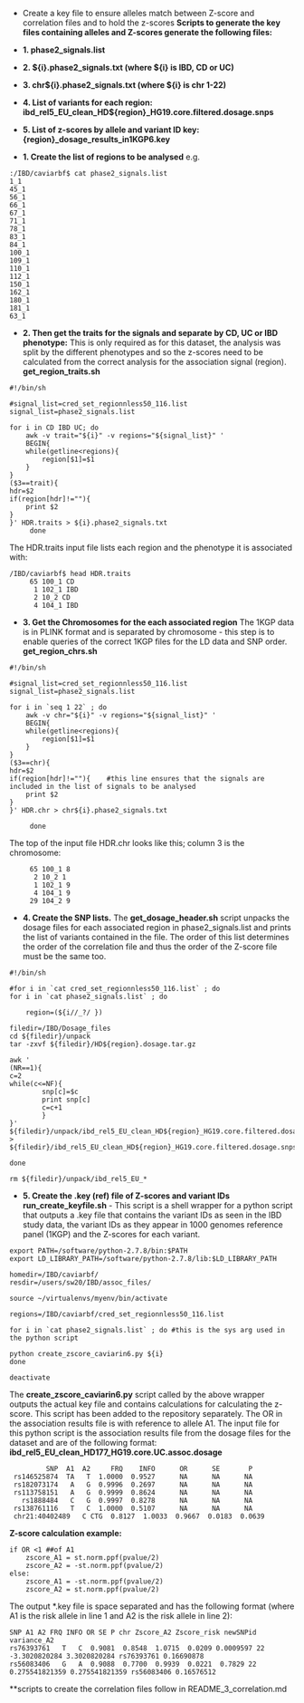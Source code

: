 * Create a key file to ensure alleles match between Z-score and correlation files and to hold the z-scores
**Scripts to generate the key files containing alleles and Z-scores generate the following files:**
* **1. phase2_signals.list** 
* **2. ${i}.phase2_signals.txt (where ${i} is IBD, CD or UC)**
* **3. chr${i}.phase2_signals.txt (where ${i} is chr 1-22)**
* **4. List of variants for each region: ibd_rel5_EU_clean_HD${region}_HG19.core.filtered.dosage.snps**
* **5. List of z-scores by allele and variant ID key: {region}_dosage_results_in1KGP6.key**

* **1. Create the list of regions to be analysed**
e.g.
```
:/IBD/caviarbf$ cat phase2_signals.list 
1_1
45_1
56_1
66_1
67_1
71_1
78_1
83_1
84_1
100_1
109_1
110_1
112_1
150_1
162_1
180_1
181_1
63_1
```

* **2. Then get the traits for the signals and separate by CD, UC or IBD phenotype:**
This is only required as for this dataset, the analysis was split by the different phenotypes and so the z-scores need to be calculated from the correct analysis for the association signal (region).
**get_region_traits.sh**
```
#!/bin/sh

#signal_list=cred_set_regionnless50_116.list
signal_list=phase2_signals.list

for i in CD IBD UC; do
    awk -v trait="${i}" -v regions="${signal_list}" '
    BEGIN{
    while(getline<regions){
        region[$1]=$1
    }
}
($3==trait){
hdr=$2
if(region[hdr]!=""){
    print $2
}
}' HDR.traits > ${i}.phase2_signals.txt 
     done
```

The HDR.traits input file lists each region and the phenotype it is associated with:    
```
/IBD/caviarbf$ head HDR.traits
     65 100_1 CD
      1 102_1 IBD
      2 10_2 CD
      4 104_1 IBD
```

* **3. Get the Chromosomes for the each associated region**
The 1KGP data is in PLINK format and is separated by chromosome - this step is to enable queries of the correct 1KGP files for the LD data and SNP order.
**get_region_chrs.sh**
```
#!/bin/sh

#signal_list=cred_set_regionnless50_116.list
signal_list=phase2_signals.list

for i in `seq 1 22` ; do
    awk -v chr="${i}" -v regions="${signal_list}" '
    BEGIN{
    while(getline<regions){
        region[$1]=$1
    }
}
($3==chr){
hdr=$2
if(region[hdr]!=""){    #this line ensures that the signals are included in the list of signals to be analysed
    print $2
}
}' HDR.chr > chr${i}.phase2_signals.txt 
    
     done
```
The top of the input file HDR.chr looks like this; column 3 is the chromosome:
```
     65 100_1 8
      2 10_2 1
      1 102_1 9
      4 104_1 9
     29 104_2 9
```

* **4. Create the SNP lists.**
The **get_dosage_header.sh** script unpacks the dosage files for each associated region in phase2_signals.list and prints the list of variants contained in the file. The order of this list determines the order of the correlation file and thus the order of the Z-score file must be the same too. 
```
#!/bin/sh

#for i in `cat cred_set_regionnless50_116.list` ; do
for i in `cat phase2_signals.list` ; do

    region=(${i//_?/ })

filedir=/IBD/Dosage_files
cd ${filedir}/unpack
tar -zxvf ${filedir}/HD${region}.dosage.tar.gz

awk '
(NR==1){
c=2
while(c<=NF){
        snp[c]=$c
        print snp[c]
        c=c+1
        }
}' ${filedir}/unpack/ibd_rel5_EU_clean_HD${region}_HG19.core.filtered.dosage > ${filedir}/ibd_rel5_EU_clean_HD${region}_HG19.core.filtered.dosage.snps

done

rm ${filedir}/unpack/ibd_rel5_EU_*
```

* **5. Create the .key (ref) file of Z-scores and variant IDs**
**run_create_keyfile.sh** - This script is a shell wrapper for a python script that outputs a .key file that contains the variant IDs as seen in the IBD study data, the variant IDs as they appear in 1000 genomes reference panel (1KGP) and the Z-scores for each variant.
```
export PATH=/software/python-2.7.8/bin:$PATH
export LD_LIBRARY_PATH=/software/python-2.7.8/lib:$LD_LIBRARY_PATH

homedir=/IBD/caviarbf/
resdir=/users/sw20/IBD/assoc_files/

source ~/virtualenvs/myenv/bin/activate

regions=/IBD/caviarbf/cred_set_regionnless50_116.list

for i in `cat phase2_signals.list` ; do #this is the sys arg used in the python script

python create_zscore_caviarin6.py ${i}
done

deactivate
```

The **create_zscore_caviarin6.py** script called by the above wrapper outputs the actual key file and contains calculations for calculating the z-score. This script has been added to the repository separately. 
The OR in the association results file is with reference to allele A1. 
The input file for this python script is the association results file from the dosage files for the dataset and are of the following format:
**ibd_rel5_EU_clean_HD177_HG19.core.UC.assoc.dosage**
```
         SNP  A1  A2     FRQ    INFO      OR      SE       P
 rs146525874  TA   T  1.0000  0.9527      NA      NA      NA
 rs182073174   A   G  0.9996  0.2697      NA      NA      NA
 rs113758151   A   G  0.9999  0.8624      NA      NA      NA
   rs1888484   C   G  0.9997  0.8278      NA      NA      NA
 rs138761116   T   C  1.0000  0.5107      NA      NA      NA
 chr21:40402489   C CTG  0.8127  1.0033  0.9667  0.0183  0.0639
```

**Z-score calculation example:**
```
if OR <1 ##of A1
    zscore_A1 = st.norm.ppf(pvalue/2)
    zscore_A2 = -st.norm.ppf(pvalue/2)
else:
    zscore_A1 = -st.norm.ppf(pvalue/2)
    zscore_A2 = st.norm.ppf(pvalue/2)
```
The output *.key file is space separated and has the following format (where A1 is the risk allele in line 1 and A2 is the risk allele in line 2):
```
SNP A1 A2 FRQ INFO OR SE P chr Zscore_A2 Zscore_risk newSNPid variance_A2
rs76393761   T   C  0.9081  0.8548  1.0715  0.0209 0.0009597 22 -3.3020820284 3.3020820284 rs76393761 0.16690878
rs56083406   G   A  0.9088  0.7700  0.9939  0.0221  0.7829 22 0.275541821359 0.275541821359 rs56083406 0.16576512
```

**scripts to create the correlation files follow in README_3_correlation.md 
